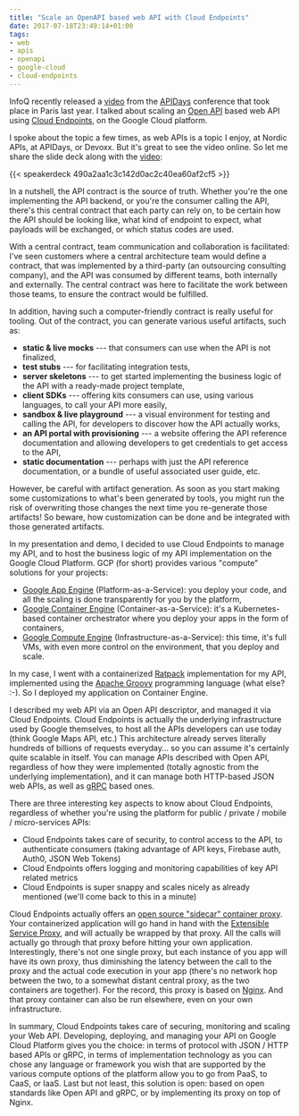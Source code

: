 ```yaml
---
title: "Scale an OpenAPI based web API with Cloud Endpoints"
date: 2017-07-18T23:49:14+01:00
tags:
- web
- apis
- openapi
- google-cloud
- cloud-endpoints
---
```


InfoQ recently released a [video](https://www.infoq.com/presentations/web-api-scale-google-cloud) from the [APIDays](http://paris.apidays.io/) conference that took place in Paris last year. I talked about scaling an [Open API](https://www.openapis.org/) based web API using [Cloud Endpoints](https://cloud.google.com/endpoints/), on the Google Cloud platform.

I spoke about the topic a few times, as web APIs is a topic I enjoy, at Nordic APIs, at APIDays, or Devoxx. But it's great to see the video online. So let me share the slide deck along with the [video](https://www.infoq.com/presentations/web-api-scale-google-cloud):

{{< speakerdeck 490a2aa1c3c142d0ac2c40ea60af2cf5 >}}

In a nutshell, the API contract is the source of truth. Whether you're the one implementing the API backend, or you're the consumer calling the API, there's this central contract that each party can rely on, to be certain how the API should be looking like, what kind of endpoint to expect, what payloads will be exchanged, or which status codes are used.

With a central contract, team communication and collaboration is facilitated: I've seen customers where a central architecture team would define a contract, that was implemented by a third-party (an outsourcing consulting company), and the API was consumed by different teams, both internally and externally. The central contract was here to facilitate the work between those teams, to ensure the contract would be fulfilled.

In addition, having such a computer-friendly contract is really useful for tooling. Out of the contract, you can generate various useful artifacts, such as:

-   **static & live mocks** --- that consumers can use when the API is not finalized, 
-   **test stubs** --- for facilitating integration tests, 
-   **server skeletons** --- to get started implementing the business logic of the API with a ready-made project template,
-   **client SDKs** --- offering kits consumers can use, using various languages, to call your API more easily,
-   **sandbox & live playground** --- a visual environment for testing and calling the API, for developers to discover how the API actually works,
-   **an API portal with provisioning** --- a website offering the API reference documentation and allowing developers to get credentials to get access to the API,
-   **static documentation** --- perhaps with just the API reference documentation, or a bundle of useful associated user guide, etc.

However, be careful with artifact generation. As soon as you start making some customizations to what's been generated by tools, you might run the risk of overwriting those changes the next time you re-generate those artifacts! So beware, how customization can be done and be integrated with those generated artifacts.

In my presentation and demo, I decided to use Cloud Endpoints to manage my API, and to host the business logic of my API implementation on the Google Cloud Platform. GCP (for short) provides various "compute" solutions for your projects:

-   [Google App Engine](https://cloud.google.com/appengine/) (Platform-as-a-Service): you deploy your code, and all the scaling is done transparently for you by the platform,
-   [Google Container Engine](https://cloud.google.com/container-engine/) (Container-as-a-Service): it's a Kubernetes-based container orchestrator where you deploy your apps in the form of containers,
-   [Google Compute Engine](https://cloud.google.com/compute/) (Infrastructure-as-a-Service): this time, it's full VMs, with even more control on the environment, that you deploy and scale.

In my case, I went with a containerized [Ratpack](https://ratpack.io/) implementation for my API, implemented using the [Apache Groovy](http://www.groovy-lang.org/) programming language (what else? :-). So I deployed my application on Container Engine.

I described my web API via an Open API descriptor, and managed it via Cloud Endpoints. Cloud Endpoints is actually the underlying infrastructure used by Google themselves, to host all the APIs developers can use today (think Google Maps API, etc.) This architecture already serves literally hundreds of billions of requests everyday... so you can assume it's certainly quite scalable in itself. You can manage APIs described with Open API, regardless of how they were implemented (totally agnostic from the underlying implementation), and it can manage both HTTP-based JSON web APIs, as well as [gRPC](https://grpc.io/) based ones.

There are three interesting key aspects to know about Cloud Endpoints, regardless of whether you're using the platform for public / private / mobile / micro-services APIs:

-   Cloud Endpoints takes care of security, to control access to the API, to authenticate consumers (taking advantage of API keys, Firebase auth, Auth0, JSON Web Tokens)
-   Cloud Endpoints offers logging and monitoring capabilities of key API related metrics
-   Cloud Endpoints is super snappy and scales nicely as already mentioned (we'll come back to this in a minute)

Cloud Endpoints actually offers an [open source "sidecar" container proxy](https://github.com/cloudendpoints/esp/). Your containerized application will go hand in hand with the [Extensible Service Proxy](https://cloud.google.com/endpoints/docs/running-esp-localdev), and will actually be wrapped by that proxy. All the calls will actually go through that proxy before hitting your own application. Interestingly, there's not one single proxy, but each instance of you app will have its own proxy, thus diminishing the latency between the call to the proxy and the actual code execution in your app (there's no network hop between the two, to a somewhat distant central proxy, as the two containers are together). For the record, this proxy is based on [Nginx](https://www.nginx.com/). And that proxy container can also be run elsewhere, even on your own infrastructure.

In summary, Cloud Endpoints takes care of securing, monitoring and scaling your Web API. Developing, deploying, and managing your API on Google Cloud Platform gives you the choice: in terms of protocol with JSON / HTTP based APIs or gRPC, in terms of implementation technology as you can chose any language or framework you wish that are supported by the various compute options of the platform allow you to go from PaaS, to CaaS, or IaaS. Last but not least, this solution is open: based on open standards like Open API and gRPC, or by implementing its proxy on top of Nginx.